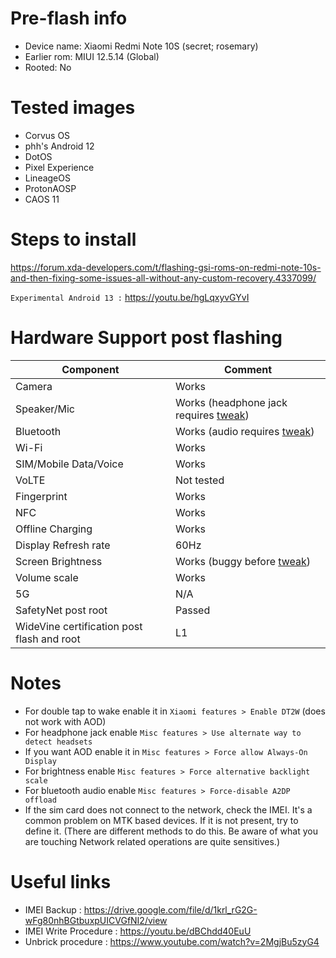 # Pre-flash info

- Device name: Xiaomi Redmi Note 10S (secret; rosemary)
- Earlier rom: MIUI 12.5.14 (Global)
- Rooted: No

# Tested images

- Corvus OS
- phh's Android 12
- DotOS
- Pixel Experience
- LineageOS
- ProtonAOSP
- CAOS 11

# Steps to install

<https://forum.xda-developers.com/t/flashing-gsi-roms-on-redmi-note-10s-and-then-fixing-some-issues-all-without-any-custom-recovery.4337099/>

`Experimental Android 13 :` <https://youtu.be/hgLqxyvGYvI>

# Hardware Support post flashing

| Component | Comment|
| --- | --- |
| Camera | Works |
| Speaker/Mic | Works (headphone jack requires [tweak](#notes)) |
| Bluetooth | Works (audio requires [tweak](#notes)) |
| Wi-Fi | Works |
| SIM/Mobile Data/Voice | Works |
| VoLTE | Not tested |
| Fingerprint | Works |
| NFC | Works |
| Offline Charging | Works |
| Display Refresh rate | 60Hz |
| Screen Brightness | Works (buggy before [tweak](#notes)) |
| Volume scale | Works |
| 5G | N/A |
| SafetyNet post root | Passed |
| WideVine certification post flash and root | L1 |

# Notes

- For double tap to wake enable it in `Xiaomi features > Enable DT2W` (does not work with AOD)
- For headphone jack enable `Misc features > Use alternate way to detect headsets`
- If you want AOD enable it in `Misc features > Force allow Always-On Display`
- For brightness enable `Misc features > Force alternative backlight scale`
- For bluetooth audio enable `Misc features > Force-disable A2DP offload`
- If the sim card does not connect to the network, check the IMEI. It's a common problem on MTK based devices. If it is not present, try to define it. (There are different methods to do this. Be aware of what you are touching Network related operations are quite sensitives.)

# Useful links

- IMEI Backup : https://drive.google.com/file/d/1krl_rG2G-wFg80nhBGtbuxpUICVGfNI2/view
- IMEI Write Procedure : https://youtu.be/dBChdd40EuU
- Unbrick procedure : https://www.youtube.com/watch?v=2MgjBu5zyG4

